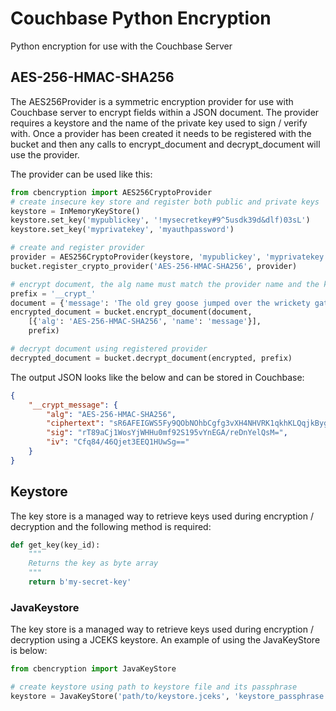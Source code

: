 # Couchbase Python Encryption

Python encryption for use with the Couchbase Server

## AES-256-HMAC-SHA256

The AES256Provider is a symmetric encryption provider for use with Couchbase server to encrypt fields within a JSON document. The provider requires a keystore and the name of the private key used to sign / verify with. Once a provider has been created it needs to be registered with the bucket and then any calls to encrypt_document and decrypt_document will use the provider.

The provider can be used like this:

```python
from cbencryption import AES256CryptoProvider
# create insecure key store and register both public and private keys
keystore = InMemoryKeyStore()
keystore.set_key('mypublickey', '!mysecretkey#9^5usdk39d&dlf)03sL')
keystore.set_key('myprivatekey', 'myauthpassword')

# create and register provider
provider = AES256CryptoProvider(keystore, 'mypublickey', 'myprivatekey')
bucket.register_crypto_provider('AES-256-HMAC-SHA256', provider)

# encrypt document, the alg name must match the provider name and the kid must match a key in the keystore
prefix = '__crypt_'
document = {'message': 'The old grey goose jumped over the wrickety gate.'}
encrypted_document = bucket.encrypt_document(document,
    [{'alg': 'AES-256-HMAC-SHA256', 'name': 'message'}],
    prefix)

# decrypt document using registered provider
decrypted_document = bucket.decrypt_document(encrypted, prefix)
```

The output JSON looks like the below and can be stored in Couchbase:

```json
{
    "__crypt_message": {
        "alg": "AES-256-HMAC-SHA256",
        "ciphertext": "sR6AFEIGWS5Fy9QObNOhbCgfg3vXH4NHVRK1qkhKLQqjkByg2n69lot89qFEJuBsVNTXR77PZR6RjN4h4M9evg==",
        "sig": "rT89aCj1WosYjWHHu0mf92S195vYnEGA/reDnYelQsM=",
        "iv": "Cfq84/46Qjet3EEQ1HUwSg=="
    }
}
```

## Keystore

The key store is a managed way to retrieve keys used during encryption / decryption and the following method is required:

```python
def get_key(key_id):
    """
    Returns the key as byte array
    """
    return b'my-secret-key'
```

### JavaKeystore

The key store is a managed way to retrieve keys used during encryption / decryption using a JCEKS keystore. An example of using the JavaKeyStore is below:

```python
from cbencryption import JavaKeyStore

# create keystore using path to keystore file and its passphrase
keystore = JavaKeyStore('path/to/keystore.jceks', 'keystore_passphrase')
```
